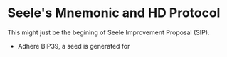 # Seele's Mnemonic and HD Protocol

This might just be the begining of Seele Improvement Proposal (SIP).

- Adhere BIP39, a seed is generated for 
